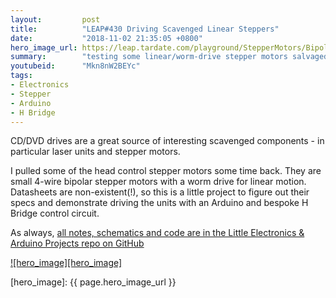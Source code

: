 ```yaml
---
layout:         post
title:          "LEAP#430 Driving Scavenged Linear Steppers"
date:           "2018-11-02 21:35:05 +0800"
hero_image_url: https://leap.tardate.com/playground/StepperMotors/BipolarWormDrive/SimpleHBridge/assets/SimpleHBridge_build.jpg
summary:        "testing some linear/worm-drive stepper motors salvaged from a DVD drive unit, using a bespoke H-bridge circuit and Arduino .. or pushbuttons!"
youtubeid:      "Mkn8nW2BEYc"
tags:
- Electronics
- Stepper
- Arduino
- H Bridge
---
```


CD/DVD drives are a great source of interesting scavenged components - in particular laser units and stepper motors.

I pulled some of the head control stepper motors some time back. They are small 4-wire bipolar stepper motors with a worm drive for linear motion.
Datasheets are non-existent(!), so this is a little project to figure out their specs and demonstrate
driving the units with an Arduino and bespoke H Bridge control circuit.

As always, [all notes, schematics and code are in the Little Electronics & Arduino Projects repo on GitHub][project]

[![hero_image][hero_image]][project]

[leap]: https://leap.tardate.com
[project]: https://github.com/tardate/LittleArduinoProjects/tree/master/playground/StepperMotors/BipolarWormDrive/SimpleHBridge
[hero_image]: {{ page.hero_image_url }}
